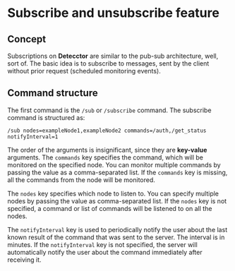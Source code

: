 # Subscribe and unsubscribe feature

## Concept

Subscriptions on **Detecctor** are similar to the pub-sub architecture, well, sort of. The basic idea is to subscribe to
messages, sent by the client without prior request (scheduled monitoring events).

## Command structure

The first command is the `/sub` or `/subscribe` command. The subscribe command is structured as:

```text
/sub nodes=exampleNode1,exampleNode2 commands=/auth,/get_status notifyInterval=1
```

The order of the arguments is insignificant, since they are **key-value** arguments. The `commands` key specifies the
command, which will be monitored on the specified node. You can monitor multiple commands by passing the value as a
comma-separated list. If the `commands` key is missing, all the commands from the node will be monitored.

The `nodes` key specifies which node to listen to. You can specify multiple nodes by passing the value as
comma-separated list. If the `nodes` key is not specified, a command or list of commands will be listened to on all the
nodes.

The `notifyInterval` key is used to periodically notify the user about the last known result of the command that was
sent to the server. The interval is in minutes. If the `notifyInterval` key is not specified, the server will
automatically notify the user about the command immediately after receiving it.

